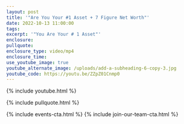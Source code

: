 ```yaml
---
layout: post
title: '"Are You Your #1 Asset + 7 Figure Net Worth"'
date: 2022-10-13 11:00:00
tags:
excerpt: '"You Are Your # 1 Asset"'
enclosure:
pullquote:
enclosure_type: video/mp4
enclosure_time:
use_youtube_image: true
youtube_alternate_image: /uploads/add-a-subheading-6-copy-3.jpg
youtube_code: https://youtu.be/ZZpZ01Cnmp0
---
```

{% include youtube.html %}

{% include pullquote.html %}

{% include events-cta.html %} {% include join-our-team-cta.html %}